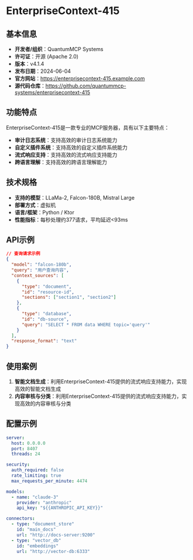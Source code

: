 # EnterpriseContext-415

## 基本信息

- **开发者/组织**：QuantumMCP Systems
- **许可证**：开源 (Apache 2.0)
- **版本**：v4.1.4
- **发布日期**：2024-06-04
- **官方网站**：https://enterprisecontext-415.example.com
- **源代码仓库**：https://github.com/quantummcp-systems/enterprisecontext-415

## 功能特点

EnterpriseContext-415是一款专业的MCP服务器，具有以下主要特点：

- **审计日志系统**：支持高效的审计日志系统能力
- **自定义插件系统**：支持高效的自定义插件系统能力
- **流式响应支持**：支持高效的流式响应支持能力
- **跨语言理解**：支持高效的跨语言理解能力


## 技术规格

- **支持的模型**：LLaMa-2, Falcon-180B, Mistral Large
- **部署方式**：虚拟机
- **语言/框架**：Python / Ktor
- **性能指标**：每秒处理约377请求，平均延迟<93ms

## API示例

```json
// 查询请求示例
{
  "model": "falcon-180b",
  "query": "用户查询内容",
  "context_sources": [
    {
      "type": "document",
      "id": "resource-id",
      "sections": ["section1", "section2"]
    },
    {
      "type": "database",
      "id": "db-source",
      "query": "SELECT * FROM data WHERE topic='query'"
    }
  ],
  "response_format": "text"
}
```

## 使用案例

1. **智能文档生成**：利用EnterpriseContext-415提供的流式响应支持能力，实现高效的智能文档生成
2. **内容审核与分类**：利用EnterpriseContext-415提供的流式响应支持能力，实现高效的内容审核与分类


## 配置示例

```yaml
server:
  host: 0.0.0.0
  port: 8407
  threads: 24

security:
  auth_required: false
  rate_limiting: true
  max_requests_per_minute: 4474

models:
  - name: "claude-3"
    provider: "anthropic"
    api_key: "${{ANTHROPIC_API_KEY}}"

connectors:
  - type: "document_store"
    id: "main_docs"
    url: "http://docs-server:9200"
  - type: "vector_db"
    id: "embeddings"
    url: "http://vector-db:6333"
```